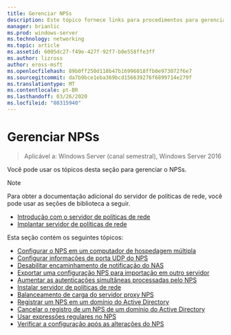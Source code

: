 ```yaml
---
title: Gerenciar NPSs
description: Este tópico fornece links para procedimentos para gerenciar o NPSs no Windows Server 2016.
manager: brianlic
ms.prod: windows-server
ms.technology: networking
ms.topic: article
ms.assetid: 6005dc27-f49e-427f-92f7-b0e558ffe3ff
ms.author: lizross
author: eross-msft
ms.openlocfilehash: 89b0ff250d118b47b16996018ffb0e973072f6e7
ms.sourcegitcommit: da7b9bce1eba369bcd156639276f6899714e279f
ms.translationtype: MT
ms.contentlocale: pt-BR
ms.lasthandoff: 03/26/2020
ms.locfileid: "80315940"
---
```

# <a name="manage-npss"></a>Gerenciar NPSs

>Aplicável a: Windows Server (canal semestral), Windows Server 2016

Você pode usar os tópicos desta seção para gerenciar o NPSs.

>[!NOTE]
>Para obter a documentação adicional do servidor de políticas de rede, você pode usar as seções de biblioteca a seguir.
>- [Introdução com o servidor de políticas de rede](nps-getstart-top.md)
>- [Implantar servidor de políticas de rede](nps-deploy.md) 

Esta seção contém os seguintes tópicos:

- [Configurar o NPS em um computador de hospedagem múltipla](nps-multihomed-configure.md)
- [Configurar informações de porta UDP do NPS](nps-udp-ports-configure.md)
- [Desabilitar encaminhamento de notificação do NAS](nps-disable-nas-notifications.md)
- [Exportar uma configuração NPS para importação em outro servidor](nps-manage-export.md)
- [Aumentar as autenticações simultâneas processadas pelo NPS](nps-concurrent-auth.md)
- [Instalar servidor de políticas de rede](nps-manage-install.md)
- [Balanceamento de carga do servidor proxy NPS](nps-manage-proxy-lb.md)
- [Registrar um NPS em um domínio do Active Directory](nps-manage-register.md)
- [Cancelar o registro de um NPS de um domínio do Active Directory](nps-manage-unregister.md)
- [Usar expressões regulares no NPS](nps-crp-reg-expressions.md)
- [Verificar a configuração após as alterações do NPS](nps-manage-verify.md)

